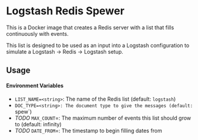 Logstash Redis Spewer
=====================

This is a Docker image that creates a Redis server with a list that fills
continuously with events.

This list is designed to be used as an input into a Logstash configuration to
simulate a Logstash -> Redis -> Logstash setup.

Usage
-----

#### Environment Variables

* `LIST_NAME=<string>`: The name of the Redis list (default: `logstash`)
* `DOC_TYPE=<string>: The document type to give the messages (default: `spew`)
* _TODO_ `MAX_COUNT`=<int>: The maximum number of events this list should grow to
  (default: infinity)
* _TODO_ `DATE_FROM`=<??>: The timestamp to begin filling dates from
